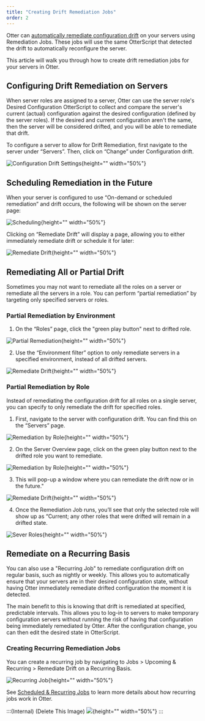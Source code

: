 ```yaml
---
title: "Creating Drift Remediation Jobs"
order: 2
---
```


Otter can [automatically remediate configuration drift](/docs/otter/drift-remediation-configuration-as-code/otter-automatically-remediate-configuration-drift) on your servers using Remediation Jobs. These jobs will use the same OtterScript that detected the drift to automatically reconfigure the server. 

This article will walk you through how to create drift remediation jobs for your servers in Otter.

## Configuring Drift Remediation on Servers
When server roles are assigned to a server, Otter can use the server role's Desired Configuration OtterScript to collect and compare the server's current (actual) configuration against the desired configuration (defined by the server roles). If the desired and current configuration aren't the same, then the server will be considered drifted, and you will be able to remediate that drift.

To configure a server to allow for Drift Remediation, first navigate to the server under “Servers”. Then, click on “Change” under Configuration drift.

![Configuration Drift Settings](/resources/docs/Configuring-Drift-Remediation-on-Servers-01.png){height="" width="50%"}
 
## Scheduling Remediation in the Future
When your server is configured to use “On-demand or scheduled remediation” and drift occurs, the following will be shown on the server page:

![Scheduling](/resources/docs/Scheduling-Remediation-in-the-Future-01.png){height="" width="50%"}

Clicking on “Remediate Drift” will display a page, allowing you to either immediately remediate drift or schedule it for later:

![Remediate Drift](/resources/docs/Scheduling-Remediation-in-the-Future-02a.png){height="" width="50%"}
 
## Remediating All or Partial Drift
Sometimes you may not want to remediate all the roles on a server or remediate all the servers in a role. You can perform “partial remediation” by targeting only specified servers or roles.

### Partial Remediation by Environment
1.	On the “Roles” page, click the "green play button" next to drifted role.
 
![Partial Remediation](/resources/docs/Partial-Remediation-by-Environment-01.png){height="" width="50%"}
 
2.	Use the “Environment filter” option to only remediate servers in a specified environment, instead of all drifted servers.
 
![Remediate Drift](/resources/docs/Partial-Remediation-by-Environment-02.png){height="" width="50%"}

### Partial Remediation by Role
Instead of remediating the configuration drift for all roles on a single server, you can specify to only remediate the drift for specified roles.

1.	First, navigate to the server with configuration drift. You can find this on the “Servers” page.

![Remediation by Role](/resources/docs/Partial-Remediation-by-Role-01.png){height="" width="50%"}
 
2.	On the Server Overview page, click on the green play button next to the drifted role you want to remediate.

![Remediation by Role](/resources/docs/Partial-Remediation-by-Role-02a.png){height="" width="50%"}

3. This will pop-up a window where you can remediate the drift now or in the future."

![Remediate Drift](/resources/docs/Scheduling-Remediation-in-the-Future-02a.png){height="" width="50%"}
 
4.	Once the Remediation Job runs, you’ll see that only the selected role will show up as “Current; any other roles that were drifted will remain in a drifted state.

![Sever Roles](/resources/docs/Partial-Remediation-by-Role-03.png){height="" width="50%"}

## Remediate on a Recurring Basis
You can also use a "Recurring Job" to remediate configuration drift on regular basis, such as nightly or weekly. This allows you to automatically ensure that your servers are in their desired configuration state, without having Otter immediately remediate drifted configuration the moment it is detected.

The main benefit to this is knowing that drift is remediated at specified, predictable intervals. This allows you to log-in to servers to make temporary configuration servers without running the risk of having that configuration being immediately remediated by Otter. After the configuration change, you can then edit the desired state in OtterScript.

### Creating Recurring Remediation Jobs
You can create a recurring job by navigating to Jobs > Upcoming & Recurring > Remediate Drift on a Recurring Basis.

![Recurring Job](/resources/docs/otter-remediation-recurringjob.png){height="" width="50%"}

See [Scheduled & Recurring Jobs](/docs/otter/orchestration-server-automation/otter-orchestration-scheduled-recurring-jobs) to learn more details about how recurring jobs work in Otter.

:::(Internal) (Delete This Image)
![](/resources/docs/Remediate-on%20a-Recurring-Basis.png){height="" width="50%"}
:::
